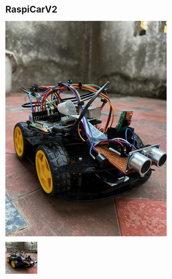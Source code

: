 # RaspiCarV2

![RaspiCarv2|320x271](Images/IMG-0032.jpg)

<img src="Images/IMG-0032.jpg" width="100" height="100">
